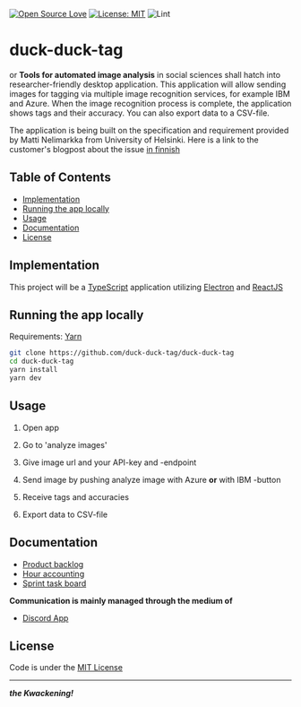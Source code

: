 [![Open Source Love](https://badges.frapsoft.com/os/v1/open-source.svg?v=103)](https://github.com/ellerbrock/open-source-badges/)
[![License: MIT](https://img.shields.io/badge/License-MIT-yellow.svg)](https://opensource.org/licenses/MIT)
![Lint](https://github.com/duck-duck-tag/duck-duck-tag/workflows/Lint/badge.svg)

# duck-duck-tag

or ****Tools for automated image analysis**** in social sciences shall hatch into researcher-friendly desktop application. This application will allow sending images for tagging via multiple image recognition services, for example IBM and Azure. When the image recognition process is complete, the application shows tags and their accuracy. You can also export data to a CSV-file.

The application is being built on the specification and requirement provided by Matti Nelimarkka from University of Helsinki. Here is a link to the customer's blogpost about the issue [in finnish](https://rajapinta.co/2020/02/24/onko-maailma-erilainen-riippuen-siita-kenen-tekoaly-sita-katselee/)

## Table of Contents

- [Implementation](#implementation)
- [Running the app locally](#running-the-app-locally)
- [Usage](#usage)
- [Documentation](#documentation)
- [License](#license)

## Implementation

This project will be a [TypeScript](https://www.typescriptlang.org/) application utilizing [Electron](https://www.electronjs.org/) and [ReactJS](https://reactjs.org/)

## Running the app locally

Requirements: [Yarn](https://yarnpkg.com/)

```bash
git clone https://github.com/duck-duck-tag/duck-duck-tag
cd duck-duck-tag
yarn install
yarn dev
```

## Usage

1. Open app

2. Go to 'analyze images'

3. Give image url and your API-key and -endpoint

4. Send image by pushing analyze image with Azure **or** with IBM -button

5. Receive tags and accuracies

6. Export data to CSV-file

## Documentation

- [Product backlog](https://docs.google.com/spreadsheets/d/1ypMfZBOHwcXqzx_ehelTg8syBYQba85UtAmK6r7JvH8/edit?usp=sharing)
- [Hour accounting](https://docs.google.com/spreadsheets/d/1ypMfZBOHwcXqzx_ehelTg8syBYQba85UtAmK6r7JvH8/edit#gid=1685552279)
- [Sprint task board](https://github.com/duck-duck-tag/duck-duck-tag/projects)

**Communication is mainly managed through the medium of**

- [Discord App](https://discord.com/)

## License

Code is under the [MIT License](https://github.com/ubikampus/ubilocation-server/blob/master/LICENSE)

---

**_the Kwackening!_**
